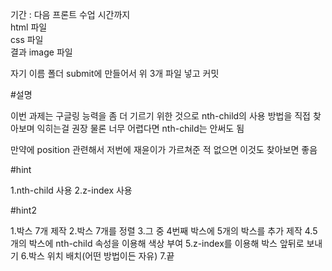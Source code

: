 기간 : 다음 프론트 수업 시간까지
<br/>
html 파일
<br/>
css 파일
<br/>
결과 image 파일
<br/>

자기 이름 폴더 submit에 만들어서 위 3개 파일 넣고 커밋

#설명

이번 과제는 구글링 능력을 좀 더 기르기 위한 것으로 nth-child의 사용 방법을 직접 찾아보며 익히는걸 권장
물론 너무 어렵다면 nth-child는 안써도 됨

만약에 position 관련해서 저번에 재윤이가 가르쳐준 적 없으면 이것도 찾아보면 좋음

#hint

1.nth-child 사용
2.z-index 사용

#hint2

1.박스 7개 제작
2.박스 7개를 정렬
3.그 중 4번째 박스에 5개의 박스를 추가 제작
4.5개의 박스에 nth-child 속성을 이용해 색상 부여
5.z-index를 이용해 박스 앞뒤로 보내기
6.박스 위치 배치(어떤 방법이든 자유)
7.끝
